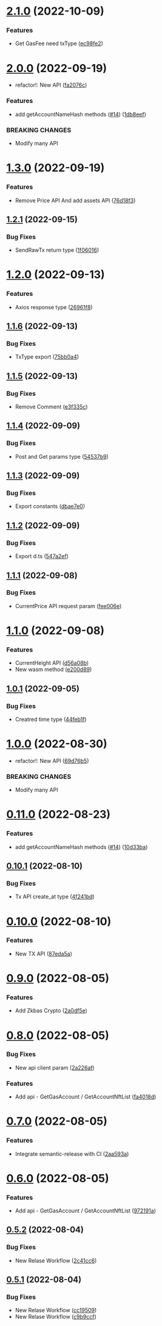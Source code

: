 # [2.1.0](https://github.com/bnb-chain/zkbas-js-sdk/compare/v2.0.0...v2.1.0) (2022-10-09)


### Features

* Get GasFee need txType ([ec98fe2](https://github.com/bnb-chain/zkbas-js-sdk/commit/ec98fe23d256296228888e0961d6042b8bc1384d))

# [2.0.0](https://github.com/bnb-chain/zkbas-js-sdk/compare/v1.3.0...v2.0.0) (2022-09-19)


* refactor!: New API ([fa2076c](https://github.com/bnb-chain/zkbas-js-sdk/commit/fa2076cf72201ffb4dee51fd5b9d31dec9f169a4))


### Features

* add getAccountNameHash methods ([#14](https://github.com/bnb-chain/zkbas-js-sdk/issues/14)) ([1db8eef](https://github.com/bnb-chain/zkbas-js-sdk/commit/1db8eefbb4a7f021be93d05d75109eae4caab287))


### BREAKING CHANGES

* Modify many API

# [1.3.0](https://github.com/bnb-chain/zkbas-js-sdk/compare/v1.2.1...v1.3.0) (2022-09-19)


### Features

* Remove Price API And add assets API ([76d18f3](https://github.com/bnb-chain/zkbas-js-sdk/commit/76d18f302c3b1eb75a2743e0fa6f782b251472fd))

## [1.2.1](https://github.com/bnb-chain/zkbas-js-sdk/compare/v1.2.0...v1.2.1) (2022-09-15)


### Bug Fixes

* SendRawTx return type ([1f06016](https://github.com/bnb-chain/zkbas-js-sdk/commit/1f06016fbdf7518715f03ea49ab447ab567d0aef))

# [1.2.0](https://github.com/bnb-chain/zkbas-js-sdk/compare/v1.1.6...v1.2.0) (2022-09-13)


### Features

* Axios response type ([26961f8](https://github.com/bnb-chain/zkbas-js-sdk/commit/26961f80a72f4f2041608517a7d1b3c7f8dcd549))

## [1.1.6](https://github.com/bnb-chain/zkbas-js-sdk/compare/v1.1.5...v1.1.6) (2022-09-13)


### Bug Fixes

* TxType export ([75bb0a4](https://github.com/bnb-chain/zkbas-js-sdk/commit/75bb0a41bc5faac3d7e812c2e1d2e62e993f25ff))

## [1.1.5](https://github.com/bnb-chain/zkbas-js-sdk/compare/v1.1.4...v1.1.5) (2022-09-13)


### Bug Fixes

* Remove Comment ([e3f335c](https://github.com/bnb-chain/zkbas-js-sdk/commit/e3f335c018a458d8a16b4996e2418c61f4a81318))

## [1.1.4](https://github.com/bnb-chain/zkbas-js-sdk/compare/v1.1.3...v1.1.4) (2022-09-09)


### Bug Fixes

* Post and Get params type ([54537b9](https://github.com/bnb-chain/zkbas-js-sdk/commit/54537b9b86452a7eda65bfb7e393d86e5cafeca3))

## [1.1.3](https://github.com/bnb-chain/zkbas-js-sdk/compare/v1.1.2...v1.1.3) (2022-09-09)


### Bug Fixes

* Export constants ([dbae7e0](https://github.com/bnb-chain/zkbas-js-sdk/commit/dbae7e0e105e12eb6c7255386fe41770dbd60888))

## [1.1.2](https://github.com/bnb-chain/zkbas-js-sdk/compare/v1.1.1...v1.1.2) (2022-09-09)


### Bug Fixes

* Export d.ts ([547a2ef](https://github.com/bnb-chain/zkbas-js-sdk/commit/547a2efd6e8b83a872949996624571431c361f3f))

## [1.1.1](https://github.com/bnb-chain/zkbas-js-sdk/compare/v1.1.0...v1.1.1) (2022-09-08)


### Bug Fixes

* CurrentPrice API request param ([fee006e](https://github.com/bnb-chain/zkbas-js-sdk/commit/fee006ea280603e2747e6d9fb2358eda3c8c67fe))

# [1.1.0](https://github.com/bnb-chain/zkbas-js-sdk/compare/v1.0.1...v1.1.0) (2022-09-08)


### Features

* CurrentHeight API ([d56a08b](https://github.com/bnb-chain/zkbas-js-sdk/commit/d56a08bc534daa528eb16288e3cc3434ca5ee34a))
* New wasm method ([e200d89](https://github.com/bnb-chain/zkbas-js-sdk/commit/e200d89a12259dac00ee93fa2809f52d29f21235))

## [1.0.1](https://github.com/bnb-chain/zkbas-js-sdk/compare/v1.0.0...v1.0.1) (2022-09-05)


### Bug Fixes

* Creatred time type ([44feb1f](https://github.com/bnb-chain/zkbas-js-sdk/commit/44feb1f3a825d8fc9075fb55f27b0dac0b62c798))

# [1.0.0](https://github.com/bnb-chain/zkbas-js-sdk/compare/v0.11.0...v1.0.0) (2022-08-30)


* refactor!: New API ([69d76b5](https://github.com/bnb-chain/zkbas-js-sdk/commit/69d76b5ccec4b26e00aea59d5a7bc6dec72bb847))


### BREAKING CHANGES

* Modify many API

# [0.11.0](https://github.com/bnb-chain/zkbas-js-sdk/compare/v0.10.1...v0.11.0) (2022-08-23)


### Features

* add getAccountNameHash methods ([#14](https://github.com/bnb-chain/zkbas-js-sdk/issues/14)) ([10d33ba](https://github.com/bnb-chain/zkbas-js-sdk/commit/10d33ba0db999528245c19231841141899971254))

## [0.10.1](https://github.com/bnb-chain/zkbas-js-sdk/compare/v0.10.0...v0.10.1) (2022-08-10)


### Bug Fixes

* Tx API create_at type ([4f241bd](https://github.com/bnb-chain/zkbas-js-sdk/commit/4f241bd59619c7b3d6a0eead736d0bea020aa1df))

# [0.10.0](https://github.com/bnb-chain/zkbas-js-sdk/compare/v0.9.0...v0.10.0) (2022-08-10)


### Features

* New TX API ([87eda5a](https://github.com/bnb-chain/zkbas-js-sdk/commit/87eda5af89d14e71172db57aac73a06f2b3a1d17))

# [0.9.0](https://github.com/bnb-chain/zkbas-js-sdk/compare/v0.8.0...v0.9.0) (2022-08-05)


### Features

* Add Zkbas Crypto ([2a0df5e](https://github.com/bnb-chain/zkbas-js-sdk/commit/2a0df5eef338d435e7eccd4e7a565825d6270681))

# [0.8.0](https://github.com/bnb-chain/zkbas-js-sdk/compare/v0.7.0...v0.8.0) (2022-08-05)


### Bug Fixes

* New api client param ([2a226af](https://github.com/bnb-chain/zkbas-js-sdk/commit/2a226af66ac1e1efb0c9639acf598e8be8d63d4c))


### Features

* Add api - GetGasAccount / GetAccountNftList ([fa4018d](https://github.com/bnb-chain/zkbas-js-sdk/commit/fa4018d87db3043f733bc489b15971b090891a94))

# [0.7.0](https://github.com/bnb-chain/zkbas-js-sdk/compare/v0.6.1...v0.7.0) (2022-08-05)


### Features

* Integrate semantic-release with CI ([2aa593a](https://github.com/bnb-chain/zkbas-js-sdk/commit/2aa593abc5beea437dbf61cf0504d5878929f669))

# [0.6.0](https://github.com/bnb-chain/zkbas-js-sdk/compare/v0.5.2...v0.6.0) (2022-08-05)


### Features

* Add api - GetGasAccount / GetAccountNftList ([972191a](https://github.com/bnb-chain/zkbas-js-sdk/commit/972191a7cbe7cd8307e7e9d83c140704a420cf0a))

## [0.5.2](https://github.com/bnb-chain/zkbas-js-sdk/compare/v0.5.1...v0.5.2) (2022-08-04)


### Bug Fixes

* New Relase Workflow ([2c41cc6](https://github.com/bnb-chain/zkbas-js-sdk/commit/2c41cc69acece584156277d5416a7173f2d474dc))

## [0.5.1](https://github.com/bnb-chain/zkbas-js-sdk/compare/v0.5.0...v0.5.1) (2022-08-04)


### Bug Fixes

* New Relase Workflow ([cc19509](https://github.com/bnb-chain/zkbas-js-sdk/commit/cc195090837af9b3285fde0cba0a78ae7f1f4e89))
* New Relase Workflow ([c9b9ccf](https://github.com/bnb-chain/zkbas-js-sdk/commit/c9b9ccf78963cc6906c5d35235f4412fa82875fe))
